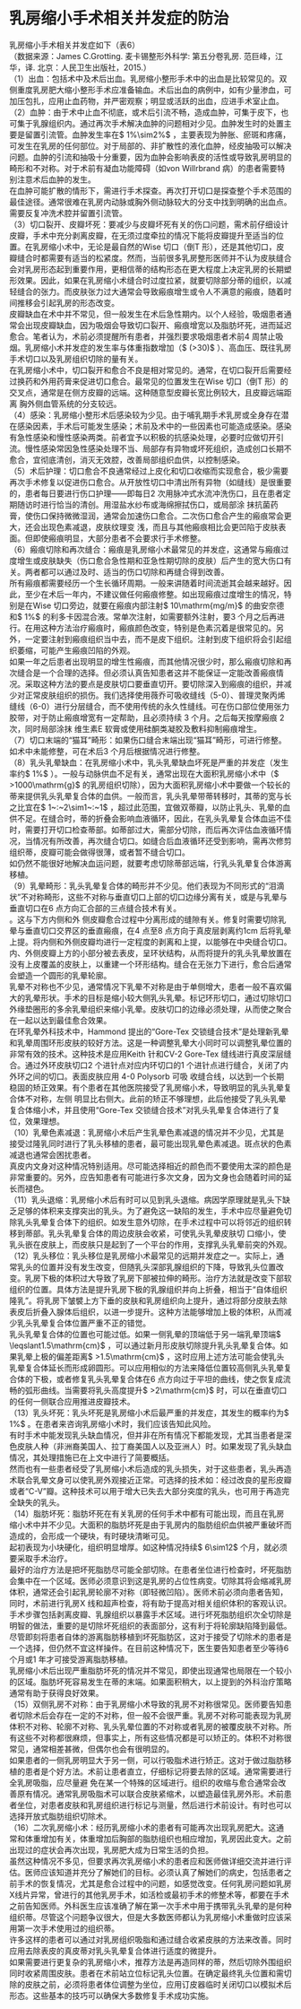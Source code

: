 # 乳房缩小手术相关并发症的防治  
乳房缩小手术相关并发症如下（表6）  
（数据来源：James C.Grotting. 麦卡锡整形外科学: 第五分卷乳房. 范巨峰，江华，译. 北京：人民卫生出版社，2015.）  
（1）出血：包括术中及术后出血。乳房缩小整形手术中的出血是比较常见的。双侧重度乳房肥大缩小整形手术应准备输血。术后出血的病例中，如有少量渗血，可加压包扎，应用止血药物，并严密观察；明显或活跃的出血，应进手术室止血。  
（2）血肿：由于术中止血不彻底，或术后引流不畅，造成血肿，可集于皮下，也可集于乳腺组织内。通过再次手术解决血肿的问题相对少见。血肿发生时的处置主要是留置引流管。血肿发生率在$ 1\%\sim2\%$ ，主要表现为肿胀、瘀斑和疼痛，可发生在乳房的任何部位。对于局部的、非扩散性的液化血肿，经皮抽吸可以解决问题。血肿的引流和抽吸十分重要，因为血肿会影响表皮的活性或导致乳房明显的畸形和不对称。对于术前有凝血功能障碍（如von Willrbrand 病）的患者需要特别注意术后血肿的发生。  
在血肿可能扩散的情形下，需进行手术探查。再次打开切口是探查整个手术范围的最佳途径。通常很难在乳房内动脉或胸外侧动脉较大的分支中找到明确的出血点。需要反复冲洗术腔并留置引流管。  
（3）切口裂开、皮瓣坏死：要减少与皮瓣坏死有关的伤口问题，需术前仔细设计皮瓣，手术中充分剥离皮瓣，在无须过度牵拉的情况下能将皮瓣提升至适当的位置。在乳房缩小术中，无论是最自然的Wise 切口（倒T 形），还是其他切口，皮瓣缝合时都需要有适当的松紧度。然而，当前很多乳房整形医师并不认为皮肤缝合会对乳房形态起到重要作用，更相信蒂的结构形态在更大程度上决定乳房的长期塑形效果。因此，如果在乳房缩小术缝合时过度拉紧，就要切除部分蒂的组织，以减轻缝合的张力。而皮肤张力过大通常会导致瘢痕增生或令人不满意的瘢痕，随着时间推移会引起乳房的形态改变。  
皮瓣缺血在术中并不常见，但一般发生在术后急性期内。以个人经验，吸烟患者通常会出现皮瓣缺血，因为吸烟会导致切口裂开、瘢痕增宽以及脂肪坏死，进而延迟愈合。笔者认为，术前必须提醒所有患者，并强烈要求吸烟患者术前4 周禁止吸烟。乳房缩小术并发症的发生率与体重指数增加（$ (>30)$ ）、高血压、既往乳房手术切口以及乳房组织切除的量有关。  
在乳房缩小术中，切口裂开和愈合不良是相对常见的。通常，在切口裂开后需要经过换药和外用药膏来促进切口愈合。最常见的位置发生在Wise 切口（倒T 形）的交叉点，通常是在侧方皮瓣的远端。这种随意型皮瓣长宽比例较大，且皮瓣远端距离 胸外侧血管系统的分支较远。  
（4）感染：乳房缩小整形术后感染较为少见。由于哺乳期手术乳房或全身存在潜在感染因素，手术后可能发生感染；术前及术中的一些因素也可能造成感染。感染有急性感染和慢性感染两类。前者宜予以积极的抗感染处理，必要时应做切开引流。慢性感染常因急性感染处理不当、局部存有异物或坏死组织，造成创口长期不愈合，宜彻底清创，消灭无效腔，改善局部组织血供，以控制感染。  
（5）术后护理：切口愈合不良通常经过上皮化和切口收缩而实现愈合，极少需要再次手术修复以促进伤口愈合。从开放性切口中清出所有异物（如缝线）是很重要的，患者每日要进行伤口护理——即每日2 次用脉冲式水流冲洗伤口，且在患者定期随访时进行恰当的清创。用湿盐水纱布或海绵擦拭伤口，或局部涂 抹抗菌药膏，使伤口保持微微湿润，通常会加速伤口愈合。二次伤口愈合产生的瘢痕常会更大，还会出现色素减退，皮肤纹理变 浅，而且与其他瘢痕相比会更凹陷于皮肤表面。但即使瘢痕明显，大部分患者不会要求行手术修整。  
（6）瘢痕切除和再次缝合：瘢痕是乳房缩小术最常见的并发症，这通常与瘢痕过度增生或皮肤缺失（伤口愈合急性期和亚急性期切除的皮肤）后产生的宽大伤口有关。两者都可以通过及时、适当的伤口切除和再缝合得到改善。  
所有瘢痕都需要经历一个生长循环周期。一般来讲随着时间流逝其会越来越好。因此，至少在术后一年内，不建议做任何瘢痕修整。如出现瘢痕过度增生的情况，特别是在Wise 切口旁边，就要在瘢痕内部注射$ 10\mathrm{mg/m}$     的曲安奈德和$ 1\%$  的利多卡因混合液。常单次注射，如需要额外注射，要3 个月之后再进行。在用这种方法治疗瘢痕时，瘢痕颜色改变，特别是色素沉着是很常见的。另外，一定要注射到瘢痕组织当中去，而不是皮下组织。注射到皮下组织将会引起组织萎缩，可能产生瘢痕凹陷的外观。  
如果一年之后患者出现明显的增生性瘢痕，而其他情况很少时，那么瘢痕切除和再次缝合是一个合理的选择。但必须认真告知患者这并不能保证一定能改善瘢痕情况。采取这种方法的要点是皮肤切口要垂直切开。要切除深入到瘢痕的组织，并减少对正常皮肤组织的损伤。我们选择使用薇乔可吸收缝线（5-0）、普理灵聚丙烯缝线（6-0）进行分层缝合，而不使用传统的永久性缝线。可在伤口部位使用张力胶带，对于防止瘢痕增宽有一定帮助，且必须持续 3  个月。之后每天按摩瘢痕 2  次，同时局部涂抹 维生素E 软膏或使用硅酮类凝胶及敷料抑制瘢痕增生。  
（7）切口末端的“猫耳”畸形：如果伤口缝合末端出现“猫耳”畸形，可进行修整。如术中未能修整，可在术后3 个月后根据情况进行修整。  
（8）乳头乳晕缺血：在乳房缩小术中，乳头乳晕缺血坏死是严重的并发症（发生率约$ 1\%$ ）。一般与动脉供血不足有关，通常出现在大面积乳房缩小术中（$ >1000\mathrm{g}$     的乳房组织切除），因为大面积乳房缩小术中要做一个较长的蒂来提供乳头乳晕复合体的血供。一般而言，乳头乳晕带蒂转移时，其蒂的宽与长之比宜在$ 1~:~2\sim1~:~1$ ，超过此范围，宜做双蒂瓣，以防止乳头、乳晕的血供不足。在缝合时，蒂的折叠会影响血液循环，因此，在乳头乳晕复合体血运不佳时，需要打开切口检查蒂部。如蒂部过大，需部分切除，而后再次评估血液循环情况，当情况有所改善，再次缝合切口。如缝合后血液循环还受到影响，需再次修剪 组织蒂，皮瓣可能会做得很薄，或者暂不缝合切口。  
如仍然不能很好地解决血运问题，就要考虑切除蒂部远端，行乳头乳晕复合体游离移植。  
（9）乳晕畸形：乳头乳晕复合体的畸形并不少见。他们表现为不同形式的“泪滴状”不对称畸形，这些不对称与垂直切口上部的切口边缘分离有关，或是与乳晕与垂直切口在6 点方向汇合部的三点缝合技术有关。  
。这与下方内侧和外 侧皮瓣愈合过程中分离形成的缝隙有关。修复时需要切除乳晕与垂直切口交界区的垂直瘢痕，在4 点至8 点方向于真皮层剥离约1cm 后将乳晕上提。将内侧和外侧皮瓣均进行一定程度的剥离和上提，以能够在中央缝合切口。内、外侧皮瓣上方的小部分被去表皮，呈环状结构，从而将提升的乳头乳晕放置在没有上皮覆盖的皮肤上，以重建一个环形结构。缝合在无张力下进行，愈合后通常会塑造一个圆形的乳晕轮廓。  
乳晕不对称也不少见，通常情况下乳晕不对称是由于单侧增大，患者一般不喜欢偏大的乳晕形状。手术的目标是缩小较大侧乳头乳晕。标记环形切口，通过切除切口外缘垫圈形的多余乳晕组织来缩小乳晕。皮肤切口的边缘必须处理，从而使之聚合在一起以达到最佳愈合效果。  
在环乳晕外科技术中，Hammond 提出的“Gore-Tex 交锁缝合技术”是处理新乳晕和乳晕周围环形皮肤的较好方法。这是一种调整乳晕大小同时可以调整乳晕位置的非常有效的技术。这种技术是应用Keith 针和CV-2 Gore-Tex 缝线进行真皮深层缝合。通过外环皮肤切口2 个进针点对应内环切口的1 个进针点进行缝合，关闭了内外环之间的切口。表面皮肤应用 4-0 Polysorb  可吸 收缝合线，以达到一个长期稳固的矫正效果。有个患者在其他医院接受了乳房缩小术，导致明显的乳头乳晕复合体不对称，左侧 明显比右侧大。此前的矫正不够理想，此后他接受了乳头乳晕复合体缩小术，并且使用“Gore-Tex 交锁缝合技术”对乳头乳晕复合体进行了复位，效果理想。  
（10）乳晕色素减退：乳房缩小术后产生乳晕色素减退的情况并不少见，尤其是接受过隆乳同时进行了乳头移植的患者，最可能出现乳晕色素减退。斑点状的色素减退也通常会困扰患者。  
真皮内文身对这种情况特别适用。尽可能选择相近的颜色而不要使用太深的颜色是非常重要的。另外，应告知患者有可能进行多次文身，因为文身也会随着时间的延长而褪色。  
（11）乳头退缩：乳房缩小术后有时可以见到乳头退缩。病因学原理就是乳头下缺乏足够的体积来支撑突出的乳头。为了避免这一缺陷的发生，手术中应尽量避免切除乳头乳晕复合体下的组织。如发生意外切除，在手术过程中可以将邻近的组织转移到蒂部。乳头乳晕复合体的周边皮肤会收紧，可使乳头乳晕皮肤切 口缩小，使乳头嵌在皮肤上，而皮肤只是起到了一个平台的作用，支撑乳头乳晕前突的外观。  
（12）乳头移位：乳头移位是乳房缩小术最常见的远期并发症之一。实际上，通常乳头的位置并没有发生改变，但随乳头深部乳腺组织的下降，导致乳头位置改变。乳房下极的体积过大导致了乳房下部被拉伸的畸形。治疗方法就是改变下部软组织的位置。具体方法是提升乳房下极的乳腺组织并向上折叠，相当于“自体组织隆乳”。将乳房下皱襞上方下垂的皮肤和乳房组织向上提升，通过将部分皮肤去除表皮后折叠入腺体后组织，以进一步提升。这种方法能够增加上极的体积，从而减少乳头乳晕复合体位置严重不正的错觉。  
乳头乳晕复合体的位置也可能过低。如果一侧乳晕的顶端低于另一端乳晕顶端$ \leqslant1.5\mathrm{cm}$    ，可以通过新月形皮肤切除提升乳头乳晕复合体。如果乳晕上极的偏差距离$ >1.5\mathrm{cm}$    ，这时应用上述方法可能会使乳头乳晕复合体延长而形成卵圆形。可以应用相似的方法来降低位置较高侧乳头乳晕复合体的下极，或者修复乳头乳晕复合体在6 点方向过于平坦的曲线，使之恢复成流畅的弧形曲线。当需要将乳头高度提升$ >2\mathrm{cm}$     时，可以在垂直切口的任何一侧联合应用推进皮瓣技术。  
（13）乳头坏死：乳头坏死是乳房缩小术后最严重的并发症，其发生的概率约为$ 1\%$ 。在患者来咨询乳房缩小术时，我们应该告知此风险。  
有时手术中能发现乳头缺血情况，但并非在所有情况下都能发现，尤其当患者是深色皮肤人种（非洲裔美国人、拉丁裔美国人以及亚洲人）时。如果发现了乳头缺血情况，其处理措施已在上文中进行了简要概括。  
然而也有一些患者经受了乳房缩小术后造成的乳头损失，对于这些患者，乳头再造术联合乳晕文身可以使乳房外观接近正常。可选择的技术如：经过改良的星形皮瓣或者“C-V”瓣。这种技术可以用于增大已失去大部分突度的乳头，也可用于再造完全缺失的乳头。  
（14）脂肪坏死：脂肪坏死在有关乳房的任何手术中都有可能出现，而且在乳房缩小术中并不少见。大面积的脂肪坏死是由于乳房内的脂肪组织血供被严重破坏而造成的，会形成一个硬块，有时硬块清晰可见。  
起初表现为小块硬化，组织明显增厚。如这种情况持续$ 6\sim12$  个月，就必须要采取手术治疗。  
最好的治疗方法是把坏死脂肪尽可能全部切除。在患者坐位进行检查时，坏死脂肪会集中在一个区域。医师必须意识到这是乳房的占位性病变。切除其将会缩减乳房体积，通常还会引起乳房轮廓不对称（即轻微凹陷）。医师术前必须向患者告知，同时，术前进行乳房X 线和超声检查，将有助于提高对相关组织体积的客观认识。  
手术步骤包括剥离皮瓣、乳腺组织以暴露手术区域。进行坏死脂肪组织次全切除是明智的做法，重要的是切除坏死组织的表面部分，这有利于将轮廓缺陷降到最低。  
尽管即刻将患者自体的游离脂肪移植到坏死脂肪区，这对于接受了切除术的患者是一个选择，但仍然不宜这样操件。在目前这种情况下，医生要告知患者至少等待6 个月或1 年才可接受游离脂肪移植。  
乳房缩小术后出现严重脂肪坏死的情况并不常见，即使出现通常也局限在一个较小的区域。脂肪坏死容易发生在蒂的末端。如果面积稍大，以上提到的外科治疗策略通常有助于获得良好效果。  
（15）双侧乳房不对称：由于乳房缩小术导致的乳房不对称很常见。医师要告知患者切除术后会存在一定的不对称，但一般不会很严重。乳房不对称可能表现为乳房体积不对称、轮廓不对称、乳头乳晕位置的不对称或者乳房的被覆皮肤不对称。所有这些不对称都很麻烦，但事实上，所有这些情况都是可以矫正的。体积不对称很常见，通常相差甚微，但偶尔也会有很明显的。  
如果患者的一侧乳房明显大于另一侧，可以行吸脂术进行矫正。这对于做过脂肪移植的患者是个好方法。术前让患者直立，仔细标记将要去除的区域。通常需要进行全乳房吸脂，应尽量避 免在某一个特殊的区域进行。组织的收缩与愈合通常会改善原有情况。通常乳房吸脂术可以联合皮肤紧缩术，以塑造最佳乳房外形。术前患者坐位，对患者皮肤和乳房组织进行标记与测量，然后进行术前设计。有时也可以选择开放式脂肪组织切除术。  
（16）二次乳房缩小术：经历乳房缩小术的患者有可能再次出现乳房肥大。这通常和体重增加有关，体重增加后胸部的脂肪组织也相应增加，乳房因此变大。之前出现过的症状会再次出现，乳房肥大成为日常生活的负担。  
虽然这种情况不多见，但要求再次乳房缩小术的患者应和医师做详细交流并进行评估。医师应该知道并充分了解她们的目标。必须认真了解她们的病史，包括患者之前手术的恢复情况，尤其是愈合过程中的问题，如感觉改变。任何乳房问题如乳房X线片异常，曾进行的其他乳房手术，如活检或最初手术的修整术等，都要在手术之前告知医师。外科医生应该准确了解在第一次手术中用于携带乳头乳晕的是何种组织蒂。尽管这个问题争议很大，但是大多数医师都认为乳房缩小术重做时应该采用第一次手术使用过的组织蒂。  
许多这样的患者可以通过对乳房组织吸脂和通过缝合收紧皮肤的方法来改善。同时应用去除表皮的真皮蒂对乳头乳晕复合体进行适度的微提升。  
如果需要进行更复杂的乳房缩小术，推荐方法是再造同样的蒂，然后切除外围组织同时收紧周围皮肤。患者在术前站立位标记乳头位置。在确定最终乳头位置和需切除的皮肤之前，必须将患者体位调整为坐位，应用订皮器临时关闭切口以模拟术后形态。这些基本的技巧可以确保大多数修复手术成功实施。  
